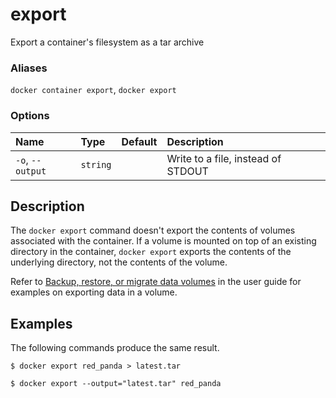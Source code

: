 # export

<!---MARKER_GEN_START-->
Export a container's filesystem as a tar archive

### Aliases

`docker container export`, `docker export`

### Options

| Name             | Type     | Default | Description                        |
|:-----------------|:---------|:--------|:-----------------------------------|
| `-o`, `--output` | `string` |         | Write to a file, instead of STDOUT |


<!---MARKER_GEN_END-->

## Description

The `docker export` command doesn't export the contents of volumes associated
with the container. If a volume is mounted on top of an existing directory in
the container, `docker export` exports the contents of the underlying
directory, not the contents of the volume.

Refer to [Backup, restore, or migrate data volumes](https://docs.docker.com/engine/storage/volumes/#back-up-restore-or-migrate-data-volumes)
in the user guide for examples on exporting data in a volume.

## Examples

The following commands produce the same result.

```console
$ docker export red_panda > latest.tar
```

```console
$ docker export --output="latest.tar" red_panda
```
